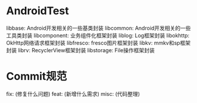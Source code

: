 # AndroidTest
libbase: Android开发相关的一些基类封装
libcommon: Android开发相关的一些工具类封装
libcomponent: 业务组件化框架封装
liblog: Log框架封装
libokhttp: OkHttp网络请求框架封装
libfresco: fresco图片框架封装
libkv: mmkv和sp框架封装
librv: RecyclerView框架封装
libstorage: File操作框架封装

# Commit规范
fix: (修复什么问题)
feat: (新增什么需求)
misc: (代码整理)